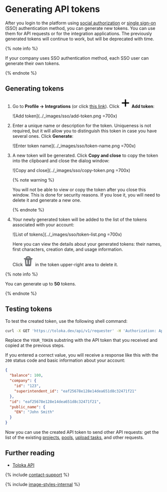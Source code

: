 # Generating API tokens

After you login to the platform using [social authorization](access.md#social-auth) or [single sign-on](../sso/authentication.md) (SSO) authentication method, you can generate new tokens. You can use them for API requests or for the integration applications. The previously generated tokens will continue to work, but will be deprecated with time.

{% note info %}

If your company uses SSO authentication method, each SSO user can generate their own tokens.

{% endnote %}

## Generating tokens

1. Go to **Profile → Integrations** (or click [this link](https://platform.toloka.ai/requester/profile/integration)). Click **![Plus sign](../_images/plus-sign.svg) Add token**:

    ![Add token](../_images/sso/add-token.png =700x)

1. Enter a unique name or description for the token. Uniqueness is not required, but it will allow you to distinguish this token in case you have several ones. Click **Generate**:

    ![Enter token name](../_images/sso/token-name.png =700x)

1. A new token will be generated. Click **Copy and close** to copy the token into the clipboard and close the dialog window:

    ![Copy and close](../_images/sso/copy-token.png =700x)

    {% note warning %}

    You will not be able to view or copy the token after you close this window. This is done for security reasons. If you lose it, you will need to delete it and generate a new one.

    {% endnote %}

1. Your newly generated token will be added to the list of the tokens associated with your account:

    ![List of tokens](../_images/sso/token-list.png =700x)

    Here you can view the details about your generated tokens: their names, first characters, creation date, and usage information.

    Click ![Delete button](../_images/delete-token.svg) in the token upper-right area to delete it.

{% note info %}

You can generate up to **50** tokens.

{% endnote %}

## Testing tokens

To test the created token, use the following shell command:

```bash
curl -X GET 'https://toloka.dev/api/v1/requester' -H 'Authorization: ApiKey YOUR_TOKEN'
```

Replace the `YOUR_TOKEN` substring with the API token that you received and copied at the previous steps.

If you entered a correct value, you will receive a response like this with the `200` status code and basic information about your account:

```json
{
  "balance": 100,
  "company": {
    "id": "123",
    "superintendent_id": "eaf25678e128e14dea651d8c32471f21"
  },
  "id": "eaf25678e128e14dea651d8c32471f21",
  "public_name": {
    "EN": "John Smith"
  }
}
```

Now you can use the created API token to send other API requests: get the list of the existing [projects](https://toloka.ai/docs/api/api-reference/#get-/projects), [pools](https://toloka.ai/docs/api/api-reference/#get-/pools), [upload tasks](https://toloka.ai/docs/api/api-reference/#post-/tasks), and other requests.

## Further reading

- [Toloka API](https://toloka.ai/docs/api/api-reference/)

{% include [contact-support](../_includes/contact-support.md) %}

{% include [image-styles-internal](../../../_includes/image-styles-internal.md) %}